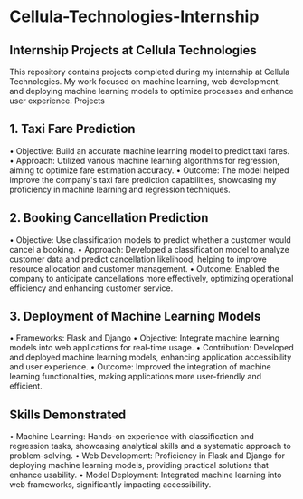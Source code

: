 # Cellula-Technologies-Internship
## Internship Projects at Cellula Technologies
This repository contains projects completed during my internship at Cellula Technologies. My work focused on machine learning, web development, and deploying machine learning models to optimize processes and enhance user experience.
Projects
## 1. Taxi Fare Prediction
 • Objective: Build an accurate machine learning model to predict taxi fares.
 • Approach: Utilized various machine learning algorithms for regression, aiming to optimize fare estimation accuracy.
 • Outcome: The model helped improve the company's taxi fare prediction capabilities, showcasing my proficiency in machine learning and regression techniques.
## 2. Booking Cancellation Prediction
 • Objective: Use classification models to predict whether a customer would cancel a booking.
 • Approach: Developed a classification model to analyze customer data and predict cancellation likelihood, helping to improve resource allocation and customer management.
 • Outcome: Enabled the company to anticipate cancellations more effectively, optimizing operational efficiency and enhancing customer service.
## 3. Deployment of Machine Learning Models
 • Frameworks: Flask and Django
 • Objective: Integrate machine learning models into web applications for real-time usage.
 • Contribution: Developed and deployed machine learning models, enhancing application accessibility and user experience.
 • Outcome: Improved the integration of machine learning functionalities, making applications more user-friendly and efficient.
## Skills Demonstrated
 • Machine Learning: Hands-on experience with classification and regression tasks, showcasing analytical skills and a systematic approach to problem-solving.
 • Web Development: Proficiency in Flask and Django for deploying machine learning models, providing practical solutions that enhance usability.
 • Model Deployment: Integrated machine learning into web frameworks, significantly impacting accessibility.
